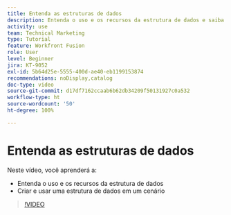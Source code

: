 ```yaml
---
title: Entenda as estruturas de dados
description: Entenda o uso e os recursos da estrutura de dados e saiba como criar e usar uma estrutura de dados em um cenário, tudo sem sair do  [!DNL Adobe Workfront Fusion].
activity: use
team: Technical Marketing
type: Tutorial
feature: Workfront Fusion
role: User
level: Beginner
jira: KT-9052
exl-id: 5b64d25e-5555-400d-ae40-eb1199153874
recommendations: noDisplay,catalog
doc-type: video
source-git-commit: d17df7162ccaab6b62db34209f50131927c0a532
workflow-type: ht
source-wordcount: '50'
ht-degree: 100%

---
```


# Entenda as estruturas de dados

Neste vídeo, você aprenderá a:

* Entenda o uso e os recursos da estrutura de dados
* Criar e usar uma estrutura de dados em um cenário

>[!VIDEO](https://video.tv.adobe.com/v/335293/?quality=12&learn=on&enablevpops)
